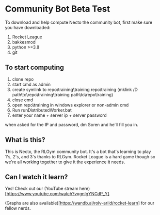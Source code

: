 # Community Bot Beta Test

To download and help compute Necto the community bot, first make sure you have downloaded:
1. Rocket League
2. bakkesmod
3. python >=3.8
4. git


## To start computing

1. clone repo
2. start cmd as admin
3. create symlink to repo\training\training repo\training (mklink /D path\to\repo\training\training path\to\repo\training)
4. close cmd
6. open repo\training in windows explorer or non-admin cmd
7. Run runDistributedWorker.bat
8. enter your name + server ip + server password

when asked for the IP and password, dm Soren and he'll fill you in. 


## What is this?

This is Necto, the RLGym community bot. It's a bot that's learning to play 1's, 2's, and 3's thanks to RLGym.
Rocket League is a hard game though so we're all working together to give it the experience it needs.


## Can I watch it learn?

Yes! Check out our (YouTube stream here)[https://www.youtube.com/watch?v=gnIgYNCdP_Y].

(Graphs are also available)[https://wandb.ai/rolv-arild/rocket-learn] for our fellow nerds.

